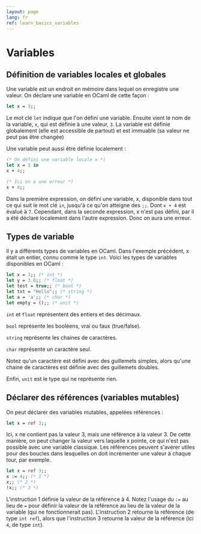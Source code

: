 ```yaml
---
layout: page
lang: fr
ref: learn_basics_variables
---
```


# Variables

## Définition de variables locales et globales

Une variable est un endroit en mémoire dans lequel on enregistre une valeur. On déclare une variable en OCaml de cette façon :

```ocaml
let x = 3;;
```

Le mot clé `let` indique que l'on défini une variable. Ensuite vient le nom de la variable, `x`, qui est définie à une valeur, `3`. La variable est définie globalement (elle est accessible de partout) et est immuable (sa valeur ne peut pas être changée)

Une variable peut aussi être définie localement :

```ocaml
(* On défini une variable locale x *)
let x = 3 in
x + 4;;

(* Ici on a une erreur *)
x + 4;;
```

Dans la première expression, on défini une variable, x, disponible dans tout ce qui suit le mot clé `in`, jusqu'à ce qu'on atteigne des `;;`. Dont `x + 4` est évalué à `7`. Cependant, dans la seconde expression, x n'est pas défini, par il a été déclaré localement dans l'autre expression. Donc on aura une erreur.

## Types de variable

Il y a différents types de variables en OCaml. Dans l'exemple précédent, x était un entier, connu comme le type `int`. Voici les types de variables disponibles en OCaml :

```ocaml
let x = 3;; (* int *)
let y = 3.0;; (* float *)
let test = true;; (* bool *)
let txt = "Hello";; (* string *)
let a = 'a';; (* char *)
let empty = ();; (* unit *)
```

`int` et `float` représentent des entiers et des décimaux.

`bool` représente les booléens, vrai ou faux (true/false).

`string` représente les chaines de caractères.

`char` représente un caractère seul.

Notez qu'un caractère est défini avec des guillemets simples, alors qu'une chaine de caractères est définie avec des guillemets doubles.

Enfin, `unit` est le type qui ne représente rien.

## Déclarer des références (variables mutables)

On peut déclarer des variables mutables, appelées références :

```ocaml
let x = ref 3;;
```

Ici, x ne contient pas la valeur 3, mais une référence à la valeur 3. De cette manière, on peut changer la valeur vers laquelle x pointe, ce qui n'est pas possible avec une variable classique. Les références peuvent s'avérer utiles pour des boucles dans lesquelles on doit incrémenter une valeur à chaque tour, par exemple.

```ocaml
let x = ref 3;;
x := 4;; (* 1 *)
x;; (* 2 *)
!x;; (* 3 *)
```

L'instruction 1 définie la valeur de la référence à 4. Notez l'usage du `:=` au lieu de `=` pour définir la valeur de la référence au lieu de la valeur de la variable (qui ne fonctionnerait pas). L'instruction 2 retourne la référence (de type `int ref`), alors que l'instruction 3 retourne la valeur de la référence (ici `4`, de type `int`).
